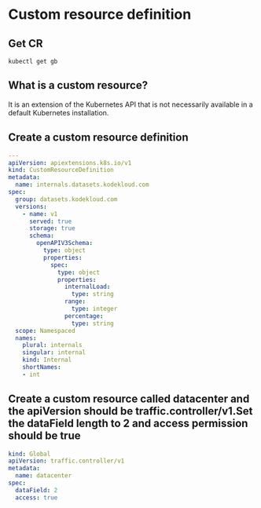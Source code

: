 # Custom resource definition

## Get CR

`kubectl get gb`

## What is a custom resource?

It is an extension of the Kubernetes API that is not necessarily available in a default Kubernetes installation.

## Create a custom resource definition

```yaml
---
apiVersion: apiextensions.k8s.io/v1
kind: CustomResourceDefinition
metadata:
  name: internals.datasets.kodekloud.com 
spec:
  group: datasets.kodekloud.com
  versions:
    - name: v1
      served: true
      storage: true
      schema:
        openAPIV3Schema:
          type: object
          properties:
            spec:
              type: object
              properties:
                internalLoad:
                  type: string
                range:
                  type: integer
                percentage:
                  type: string
  scope: Namespaced 
  names:
    plural: internals
    singular: internal
    kind: Internal
    shortNames:
    - int
```

## Create a custom resource called datacenter and the apiVersion should be traffic.controller/v1.Set the dataField length to 2 and access permission should be true

```yaml
kind: Global
apiVersion: traffic.controller/v1
metadata:
  name: datacenter
spec:
  dataField: 2
  access: true
```
